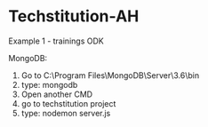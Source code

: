 # Techstitution-AH
Example 1 - trainings ODK


MongoDB:
1. Go to C:\Program Files\MongoDB\Server\3.6\bin
2. type: mongodb
3. Open another CMD 
4. go to techstitution project
5. type: nodemon server.js




